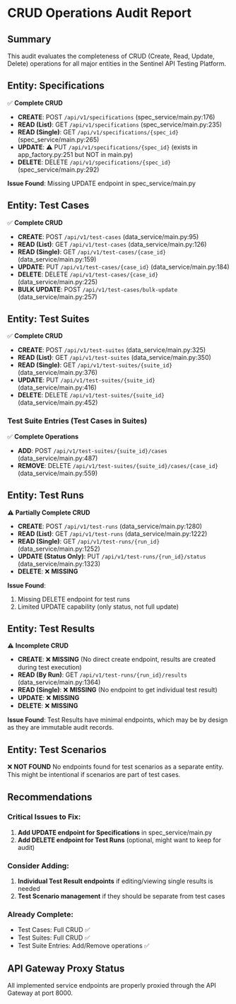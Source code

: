 # CRUD Operations Audit Report

## Summary
This audit evaluates the completeness of CRUD (Create, Read, Update, Delete) operations for all major entities in the Sentinel API Testing Platform.

## Entity: Specifications
✅ **Complete CRUD**
- **CREATE**: POST `/api/v1/specifications` (spec_service/main.py:176)
- **READ (List)**: GET `/api/v1/specifications` (spec_service/main.py:235)
- **READ (Single)**: GET `/api/v1/specifications/{spec_id}` (spec_service/main.py:265)
- **UPDATE**: ⚠️ PUT `/api/v1/specifications/{spec_id}` (exists in app_factory.py:251 but NOT in main.py)
- **DELETE**: DELETE `/api/v1/specifications/{spec_id}` (spec_service/main.py:292)

**Issue Found**: Missing UPDATE endpoint in spec_service/main.py

## Entity: Test Cases
✅ **Complete CRUD**
- **CREATE**: POST `/api/v1/test-cases` (data_service/main.py:95)
- **READ (List)**: GET `/api/v1/test-cases` (data_service/main.py:126)
- **READ (Single)**: GET `/api/v1/test-cases/{case_id}` (data_service/main.py:159)
- **UPDATE**: PUT `/api/v1/test-cases/{case_id}` (data_service/main.py:184)
- **DELETE**: DELETE `/api/v1/test-cases/{case_id}` (data_service/main.py:225)
- **BULK UPDATE**: POST `/api/v1/test-cases/bulk-update` (data_service/main.py:257)

## Entity: Test Suites
✅ **Complete CRUD**
- **CREATE**: POST `/api/v1/test-suites` (data_service/main.py:325)
- **READ (List)**: GET `/api/v1/test-suites` (data_service/main.py:350)
- **READ (Single)**: GET `/api/v1/test-suites/{suite_id}` (data_service/main.py:376)
- **UPDATE**: PUT `/api/v1/test-suites/{suite_id}` (data_service/main.py:416)
- **DELETE**: DELETE `/api/v1/test-suites/{suite_id}` (data_service/main.py:452)

### Test Suite Entries (Test Cases in Suites)
✅ **Complete Operations**
- **ADD**: POST `/api/v1/test-suites/{suite_id}/cases` (data_service/main.py:487)
- **REMOVE**: DELETE `/api/v1/test-suites/{suite_id}/cases/{case_id}` (data_service/main.py:559)

## Entity: Test Runs
⚠️ **Partially Complete CRUD**
- **CREATE**: POST `/api/v1/test-runs` (data_service/main.py:1280)
- **READ (List)**: GET `/api/v1/test-runs` (data_service/main.py:1222)
- **READ (Single)**: GET `/api/v1/test-runs/{run_id}` (data_service/main.py:1252)
- **UPDATE (Status Only)**: PUT `/api/v1/test-runs/{run_id}/status` (data_service/main.py:1323)
- **DELETE**: ❌ **MISSING**

**Issue Found**: 
1. Missing DELETE endpoint for test runs
2. Limited UPDATE capability (only status, not full update)

## Entity: Test Results
⚠️ **Incomplete CRUD**
- **CREATE**: ❌ **MISSING** (No direct create endpoint, results are created during test execution)
- **READ (By Run)**: GET `/api/v1/test-runs/{run_id}/results` (data_service/main.py:1364)
- **READ (Single)**: ❌ **MISSING** (No endpoint to get individual test result)
- **UPDATE**: ❌ **MISSING**
- **DELETE**: ❌ **MISSING**

**Issue Found**: Test Results have minimal endpoints, which may be by design as they are immutable audit records.

## Entity: Test Scenarios
❌ **NOT FOUND**
No endpoints found for test scenarios as a separate entity. This might be intentional if scenarios are part of test cases.

## Recommendations

### Critical Issues to Fix:
1. **Add UPDATE endpoint for Specifications** in spec_service/main.py
2. **Add DELETE endpoint for Test Runs** (optional, might want to keep for audit)

### Consider Adding:
1. **Individual Test Result endpoints** if editing/viewing single results is needed
2. **Test Scenario management** if they should be separate from test cases

### Already Complete:
- Test Cases: Full CRUD ✅
- Test Suites: Full CRUD ✅
- Test Suite Entries: Add/Remove operations ✅

## API Gateway Proxy Status
All implemented service endpoints are properly proxied through the API Gateway at port 8000.